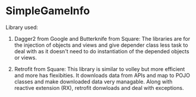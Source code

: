 # SimpleGameInfo
Library used:

1. Dagger2 from Google and Butterknife from Square:
	The libraries are for the injection of objects and views and give depender class less task to deal with as it doesn't need to do instantiation of the depended objects or views.

2. Retrofit from Square: This library is similar to volley but more efficient and more has flexibities. It downloads data from APIs and map to POJO classes and make downloaded data very managable. Along with reactive extension (RX), retrofit donwloads and deal with exceptions.



